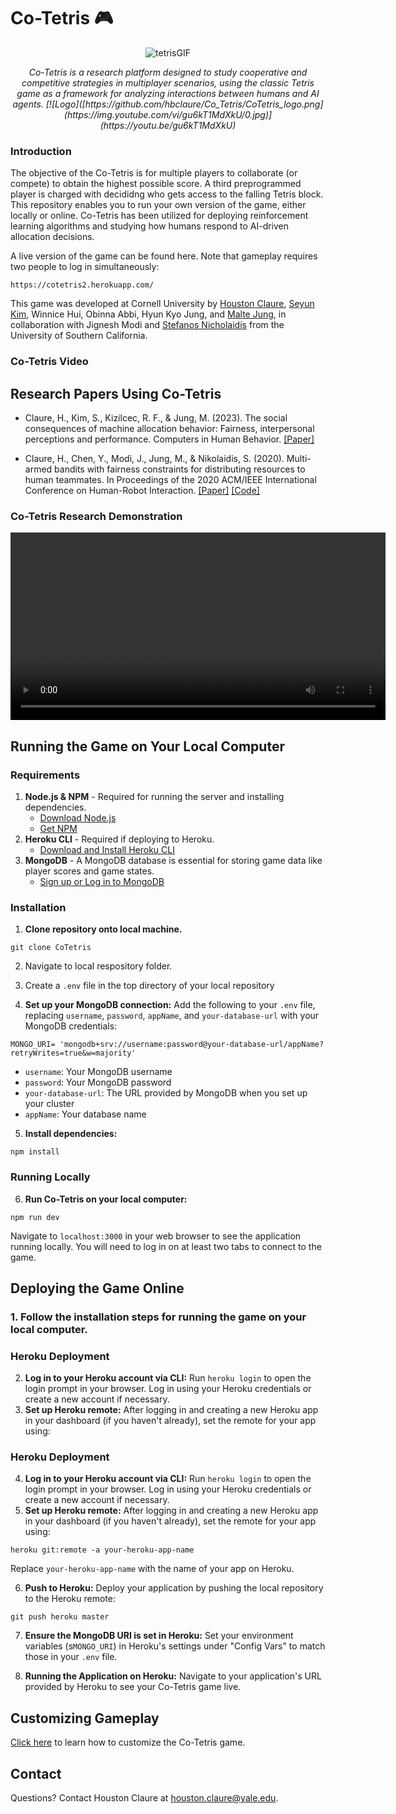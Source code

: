 # Co-Tetris :video_game:
<p align="center">
  <img src="https://github.com/hbclaure/Co_Tetris_n_2021/assets/16567310/bf8dd158-aaa5-48af-9919-0ed996113f57" alt="tetrisGIF">
</p>




<p align="center"><i>Co-Tetris is a research platform designed to study cooperative and competitive strategies in multiplayer scenarios, using the classic Tetris game as a framework for analyzing interactions between humans and AI agents. [![Logo]([https://github.com/hbclaure/Co_Tetris/CoTetris_logo.png](https://img.youtube.com/vi/gu6kT1MdXkU/0.jpg)](https://youtu.be/gu6kT1MdXkU) </i></p>

### Introduction

The objective of the Co-Tetris is for multiple players to collaborate (or compete) to obtain the highest possible score. A third preprogrammed player is charged with decididng who gets access to the falling Tetris block. This repository enables you to run your own version of the game, either locally or online. Co-Tetris has been utilized for deploying reinforcement learning algorithms and studying how humans respond to AI-driven allocation decisions.

A live version of the game can be found here. Note that gameplay requires two people to log in simultaneously:
```
https://cotetris2.herokuapp.com/
```
This game was developed at Cornell University by [Houston Claure](https://www.houstonclaure.com), [Seyun Kim](https://www.seyunkim.com), Winnice Hui, Obinna Abbi, Hyun Kyo Jung, and [Malte Jung](https://mjung.infosci.cornell.edu), in collaboration with Jignesh Modi and [Stefanos Nicholaidis](http://www.stefanosnikolaidis.net) from the University of Southern California. 

### Co-Tetris Video


## Research Papers Using Co-Tetris
- Claure, H., Kim, S., Kizilcec, R. F., & Jung, M. (2023). The social consequences of machine allocation behavior: Fairness, interpersonal perceptions and performance. Computers in Human Behavior. [[Paper]](public/papers/CIHB_SocialConsequences.pdf) 

- Claure, H., Chen, Y., Modi, J., Jung, M., & Nikolaidis, S. (2020). Multi-armed bandits with fairness constraints for distributing resources to human teammates. In Proceedings of the 2020 ACM/IEEE International Conference on Human-Robot Interaction. [[Paper]](public/papers/MAB_HRI.pdf) [[Code]](https://github.com/icaros-usc/MAB_Fairness)

### Co-Tetris Research Demonstration

<p align = "center">
<video src="https://github.com/hbclaure/Co_Tetris/assets/16567310/f745fc3a-d39a-4021-98b8-b55f8b7715b4" width="600"/> 
<br> </br>
</p>



## Running the Game on Your Local Computer

### Requirements
1. **Node.js & NPM** - Required for running the server and installing dependencies.
   - [Download Node.js](https://nodejs.org/en/download/)
   - [Get NPM](https://www.npmjs.com/get-npm)
2. **Heroku CLI** - Required if deploying to Heroku.
   - [Download and Install Heroku CLI](https://devcenter.heroku.com/articles/heroku-cli#download-and-install)
3. **MongoDB** - A MongoDB database is essential for storing game data like player scores and game states.
   - [Sign up or Log in to MongoDB](https://account.mongodb.com/account/login?signedOut=true)



### Installation
1. **Clone repository onto local machine.**
```
git clone CoTetris
```
2. Navigate to local respository folder.

3. Create a `.env` file in the top directory of your local repository

4. **Set up your MongoDB connection:**
Add the following to your `.env` file, replacing `username`, `password`, `appName`, and `your-database-url` with your MongoDB credentials:
```
MONGO_URI= 'mongodb+srv://username:password@your-database-url/appName?retryWrites=true&w=majority'
```
- `username`: Your MongoDB username
- `password`: Your MongoDB password
- `your-database-url`: The URL provided by MongoDB when you set up your cluster
- `appName`: Your database name 

5. **Install dependencies:**
```
npm install
```

### Running Locally
6. **Run Co-Tetris on your local computer:**
```
npm run dev
```
Navigate to `localhost:3000` in your web browser to see the application running locally. You will need to log in on at least two tabs to connect to the game.

## Deploying the Game Online
### 1. Follow the installation steps for running the game on your local computer.
### Heroku Deployment
2. **Log in to your Heroku account via CLI:**
Run `heroku login` to open the login prompt in your browser. Log in using your Heroku credentials or create a new account if necessary.
3. **Set up Heroku remote:**
After logging in and creating a new Heroku app in your dashboard (if you haven't already), set the remote for your app using:
### Heroku Deployment
4. **Log in to your Heroku account via CLI:**
Run `heroku login` to open the login prompt in your browser. Log in using your Heroku credentials or create a new account if necessary.
5. **Set up Heroku remote:**
After logging in and creating a new Heroku app in your dashboard (if you haven't already), set the remote for your app using:
```
heroku git:remote -a your-heroku-app-name
```
Replace `your-heroku-app-name` with the name of your app on Heroku.

6. **Push to Heroku:**
Deploy your application by pushing the local repository to the Heroku remote:

```
git push heroku master
```

7. **Ensure the MongoDB URI is set in Heroku:**
Set your environment variables (s`MONGO_URI`) in Heroku's settings under "Config Vars" to match those in your `.env` file.

8. **Running the Application on Heroku:** Navigate to your application's URL provided by Heroku to see your Co-Tetris game live.

## Customizing Gameplay
[Click here](CustomizingGamePlay.md) to learn how to customize the Co-Tetris game. 


## Contact
Questions? Contact Houston Claure at houston.claure@yale.edu. 


